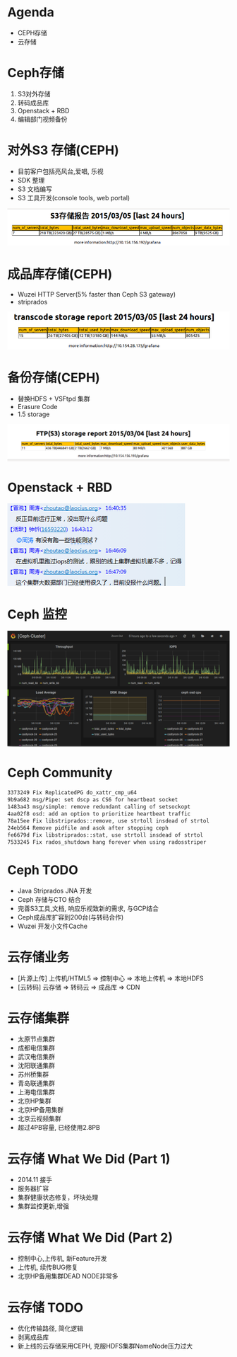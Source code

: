 # Agenda

* CEPH存储
* 云存储

# Ceph存储
	
1. S3对外存储
2. 转码成品库
3. Openstack + RBD
4. 编辑部门视频备份
	
# 对外S3 存储(CEPH)

* 目前客户包括亮风台,爱唱, 乐视
* SDK 整理
* S3 文档编写
* S3 工具开发(console tools, web portal)

![](./s3.png)

# 成品库存储(CEPH)

* Wuzei HTTP Server(5% faster than Ceph S3 gateway)
* striprados

![](./castlyrock.png)

# 备份存储(CEPH)

* 替换HDFS + VSFtpd 集群
* Erasure Code
* 1.5 storage 

![](./ftp.png)

# Openstack + RBD

![](./rbd.png)


# Ceph 监控

![](./grafana.png)


# Ceph Community

	3373249 Fix ReplicatedPG do_xattr_cmp_u64
	9b9a682 msg/Pipe: set dscp as CS6 for heartbeat socket
	1483a43 msg/simple: remove redundant calling of setsockopt
	4aa02f8 osd: add an option to prioritize heartbeat traffic
	78a15ee Fix libstriprados::remove, use strtoll insdead of strtol
	24eb564 Remove pidfile and asok after stopping ceph
	fe6679d Fix libstriprados::stat, use strtoll insdead of strtol
	7533245 Fix rados_shutdown hang forever when using radosstriper


# Ceph TODO

* Java Striprados JNA 开发
* Ceph 存储与CTO 结合
* 完善S3工具,文档, 响应乐视致新的需求, 与GCP结合
* Ceph成品库扩容到200台(与转码合作)
* Wuzei 开发小文件Cache

# 云存储业务

* [片源上传] 上传机/HTML5 => 控制中心 => 本地上传机 => 本地HDFS
* [云转码]   云存储 => 转码云 => 成品库 => CDN

# 云存储集群

* 太原节点集群
* 成都电信集群
* 武汉电信集群
* 沈阳联通集群
* 苏州桥集群
* 青岛联通集群
* 上海电信集群
* 北京HP集群
* 北京HP备用集群
* 北京云视频集群
* 超过4PB容量, 已经使用2.8PB

# 云存储 What We Did (Part 1)

* 2014.11 接手
* 服务器扩容
* 集群健康状态修复，坏块处理 
* 集群监控更新,增强

# 云存储 What We Did (Part 2)

* 控制中心,上传机, 新Feature开发
* 上传机, 续传BUG修复
* 北京HP备用集群DEAD NODE非常多

# 云存储 TODO

* 优化传输路径, 简化逻辑
* 剥离成品库
* 新上线的云存储采用CEPH, 克服HDFS集群NameNode压力过大
